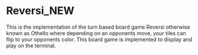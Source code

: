 # Reversi_NEW
This is the implementation of the turn based board game Reversi otherwise known as Othello where depending on an opponents move, your tiles can flip to your opponents color. This board game is implemented to display and play on the terminal. 
